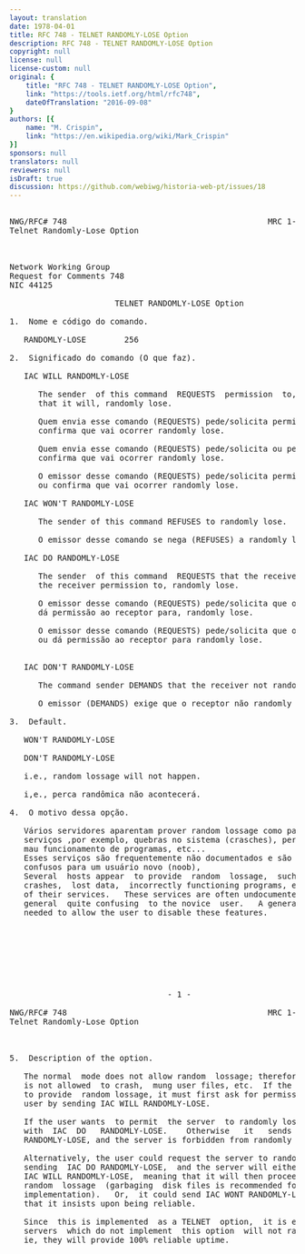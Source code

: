 ```yaml
---
layout: translation
date: 1978-04-01
title: RFC 748 - TELNET RANDOMLY-LOSE Option
description: RFC 748 - TELNET RANDOMLY-LOSE Option
copyright: null
license: null
license-custom: null
original: {
    title: "RFC 748 - TELNET RANDOMLY-LOSE Option",
    link: "https://tools.ietf.org/html/rfc748",
    dateOfTranslation: "2016-09-08"
}
authors: [{
    name: "M. Crispin",
    link: "https://en.wikipedia.org/wiki/Mark_Crispin"
}]
sponsors: null
translators: null
reviewers: null
isDraft: true
discussion: https://github.com/webiwg/historia-web-pt/issues/18
---
```


<pre>

NWG/RFC# 748                                          MRC 1-APR-78 44125
Telnet Randomly-Lose Option



Network Working Group                                         M. Crispin
Request for Comments 748                                           SU-AI
NIC 44125                                                   1 April 1978

                      TELNET RANDOMLY-LOSE Option

1.  Nome e código do comando.

   RANDOMLY-LOSE        256

2.  Significado do comando (O que faz).

   IAC WILL RANDOMLY-LOSE

      The sender  of this command  REQUESTS  permission  to, or confirms
      that it will, randomly lose.
      
      Quem envia esse comando (REQUESTS) pede/solicita permissão para randomly lose ou
      confirma que vai ocorrer randomly lose.
      
      Quem envia esse comando (REQUESTS) pede/solicita ou permissão ou
      confirma que vai ocorrer randomly lose.
      
      O emissor desse comando (REQUESTS) pede/solicita permissão 
      ou confirma que vai ocorrer randomly lose.

   IAC WON'T RANDOMLY-LOSE

      The sender of this command REFUSES to randomly lose.
      
      O emissor desse comando se nega (REFUSES) a randomly lose.

   IAC DO RANDOMLY-LOSE

      The sender  of this command  REQUESTS that the receiver, or grants
      the receiver permission to, randomly lose.
      
      O emissor desse comando (REQUESTS) pede/solicita que o receptor, ou 
      dá permissão ao receptor para, randomly lose.
      
      O emissor desse comando (REQUESTS) pede/solicita que o receptor ramdomly lose
      ou dá permissão ao receptor para randomly lose.
        

   IAC DON'T RANDOMLY-LOSE

      The command sender DEMANDS that the receiver not randomly lose.
      
      O emissor (DEMANDS) exige que o receptor não randomly lose.

3.  Default.

   WON'T RANDOMLY-LOSE

   DON'T RANDOMLY-LOSE

   i.e., random lossage will not happen.
   
   i,e., perca randômica não acontecerá.

4.  O motivo dessa opção.

   Vários servidores aparentam prover random lossage como parte do seus
   serviços ,por exemplo, quebras no sistema (crasches), perca de dados,
   mau funcionamento de programas, etc... 
   Esses serviços são frequentemente não documentados e são em geral 
   confusos para um usuário novo (noob),  
   Several  hosts appear  to provide  random  lossage,  such  as  system
   crashes,  lost data,  incorrectly functioning programs, etc., as part
   of their services.   These services are often undocumented and are in
   general  quite confusing  to the novice  user.   A general  means  is
   needed to allow the user to disable these features.








                                 - 1 -

NWG/RFC# 748                                          MRC 1-APR-78 44125
Telnet Randomly-Lose Option



5.  Description of the option.

   The normal  mode does not allow random  lossage; therefore the system
   is not allowed  to crash,  mung user files, etc.  If the server wants
   to provide  random lossage, it must first ask for permission from the
   user by sending IAC WILL RANDOMLY-LOSE.

   If the user wants  to permit  the server  to randomly lose, it replys
   with  IAC  DO   RANDOMLY-LOSE.    Otherwise   it   sends   IAC   DONT
   RANDOMLY-LOSE, and the server is forbidden from randomly losing.

   Alternatively, the user could request the server to randomly lose, by
   sending  IAC DO RANDOMLY-LOSE,  and the server will either reply with
   IAC WILL RANDOMLY-LOSE,  meaning that it will then proceed to do some
   random  lossage  (garbaging  disk files is recommended for an initial
   implementation).   Or,  it could send IAC WONT RANDOMLY-LOSE, meaning
   that it insists upon being reliable.

   Since  this is implemented  as a TELNET  option,  it is expected that
   servers  which do not implement  this option  will not randomly lose;
   ie, they will provide 100% reliable uptime.
</pre>
